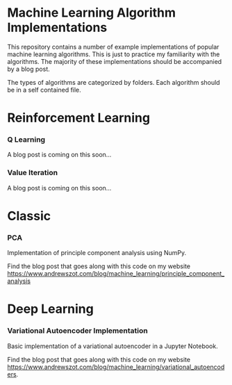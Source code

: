 # Machine Learning Algorithm Implementations
This repository contains a number of example implementations of popular machine learning algorithms. This is just to practice my familiarity with the algorithms. The majority of these implementations should be accompanied by a blog post.

The types of algorithms are categorized by folders. Each algorithm should be in
a self contained file. 

# Reinforcement Learning

### Q Learning
A blog post is coming on this soon...

### Value Iteration
A blog post is coming on this soon...

# Classic

### PCA
Implementation of principle component analysis using NumPy. 

Find the blog post that goes along with this code on my website https://www.andrewszot.com/blog/machine_learning/principle_component_analysis


# Deep Learning

### Variational Autoencoder Implementation

Basic implementation of a variational autoencoder in a Jupyter Notebook.

Find the blog post that goes along with this code on my website https://www.andrewszot.com/blog/machine_learning/variational_autoencoders.

